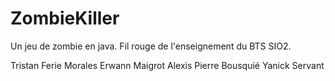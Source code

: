 ZombieKiller
============
Un jeu de zombie en java. Fil rouge de l'enseignement du BTS SIO2.


Tristan Ferie
Morales Erwann
Maigrot Alexis
Pierre Bousquié 
Yanick Servant
